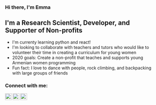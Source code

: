 ### Hi there, I'm Emma 
<!-- - aka [EmmaCodes][website] -->

## I'm a Research Scientist, Developer, and Supporter of Non-profits
<!-- - I'm currently working on a [A personal blog site][website]! -->
- I'm currenty learning python and react! 
- I'm looking to collaborate with teachers and tutors who would like to volunteer their time in creating a curriculum for young women
- 2020 goals: Create a non-profit that teaches and supports young Armenian women programming
- Fun fact: I love to dance with people, rock climbing, and backpacking with large groups of friends


### Connect with me:

[<img align="left" alt="linkedin" width="22px" src="file:///Users/armenuhiavanesyan/Downloads/linkedin.svg"/>][linkedin]
[<img align="left" alt="twitter" width="22px" src="file:///Users/armenuhiavanesyan/Downloads/twitter.svg" />][twitter]
[<img align="left" alt="portfolio" width="22px" src="file:///Users/armenuhiavanesyan/Downloads/portfolio.svg" />][portfolio]
<!-- [<img align="left" alt="EmmaCodes.com" width="22px" src=" " />][website]
[<img align="left" alt="EmmaCodes.com" width="22px" src=" " />][website] -->


[linkedin]: https://www.linkedin.com/in/armenuhi-avanesyan-99101286/
[twitter]: https://twitter.com/EmmaPrograms
[portfolio]: https://avaarm.github.io/React-Portfolio-v3/